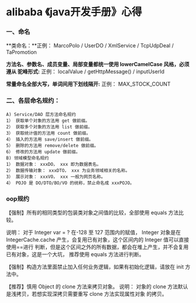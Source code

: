 #  alibaba 《java开发手册》心得

### 一、命名

**类命名：**正例： MarcoPolo / UserDO / XmlService / TcpUdpDeal / TaPromotion

**方法名、参数名、成员变量、局部变量都统一使用 lowerCamelCase 风格，必须遵从
驼峰形式:**
正例： localValue / getHttpMessage() / inputUserId

**常量命名全部大写，单词间用下划线隔开:**
正例： MAX_STOCK_COUNT

### 二、各层命名规约：
```
A) Service/DAO 层方法命名规约
1） 获取单个对象的方法用 get 做前缀。
2） 获取多个对象的方法用 list 做前缀。
3） 获取统计值的方法用 count 做前缀。
4） 插入的方法用 save/insert 做前缀。
5） 删除的方法用 remove/delete 做前缀。
6） 修改的方法用 update 做前缀。
B) 领域模型命名规约
1） 数据对象： xxxDO， xxx 即为数据表名。
2） 数据传输对象： xxxDTO， xxx 为业务领域相关的名称。
3） 展示对象： xxxVO， xxx 一般为网页名称。
4） POJO 是 DO/DTO/BO/VO 的统称，禁止命名成 xxxPOJO。
```

### oop规约
【强制】所有的相同类型的包装类对象之间值的比较，全部使用 equals 方法比较。  

说明： 对于 Integer var = ? 在-128 至 127 范围内的赋值， Integer 对象是在
IntegerCache.cache 产生，会复用已有对象，这个区间内的 Integer 值可以直接使用==进行
判断，但是这个区间之外的所有数据，都会在堆上产生，并不会复用已有对象，这是一个大坑，
推荐使用 equals 方法进行判断。


 【强制】构造方法里面禁止加入任何业务逻辑，如果有初始化逻辑，请放在 init 方法中。


【推荐】慎用 Object 的 clone 方法来拷贝对象。
说明： 对象的 clone 方法默认是浅拷贝，若想实现深拷贝需要重写 clone 方法实现属性对象
的拷贝。